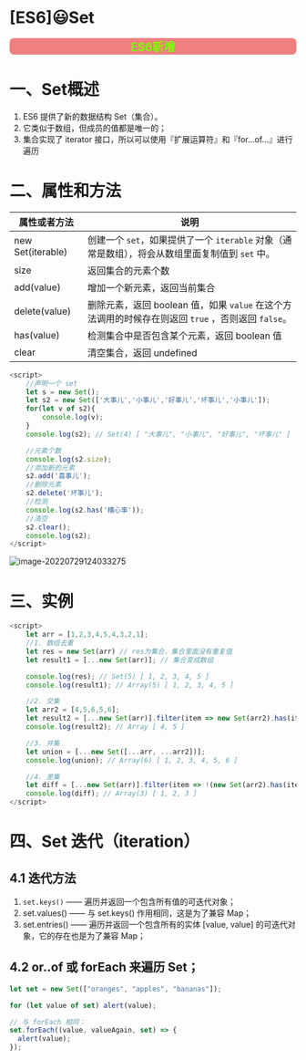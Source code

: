# [ES6]:smiley:Set

<div style=" font-size: 20px;color: #7CFC00 ;background-color: #F08080;font-weight: bold;border-radius: 8px;border-width: 5px;text-align: center">ES6新增</div>

# 一、Set概述

1. ES6 提供了新的数据结构 Set（集合）。
2. 它类似于数组，但成员的值都是唯一的；
3. 集合实现了 iterator 接口，所以可以使用『扩展运算符』和『for…of…』进行遍历

# 二、属性和方法

| 属性或者方法      | 说明                                                         |
| ----------------- | ------------------------------------------------------------ |
| new Set(iterable) | 创建一个 `set`，如果提供了一个 `iterable` 对象（通常是数组），将会从数组里面复制值到 `set` 中。 |
| size              | 返回集合的元素个数                                           |
| add(value)        | 增加一个新元素，返回当前集合                                 |
| delete(value)     | 删除元素，返回 boolean 值，如果 `value` 在这个方法调用的时候存在则返回 `true` ，否则返回 `false`。 |
| has(value)        | 检测集合中是否包含某个元素，返回 boolean 值                  |
| clear             | 清空集合，返回 undefined                                     |

```javascript
<script>
    //声明一个 set
    let s = new Set();
    let s2 = new Set(['大事儿','小事儿','好事儿','坏事儿','小事儿']);
    for(let v of s2){
        console.log(v);
    }
    console.log(s2); // Set(4) [ "大事儿", "小事儿", "好事儿", "坏事儿" ]

    //元素个数
    console.log(s2.size);
    //添加新的元素
    s2.add('喜事儿');
    //删除元素
    s2.delete('坏事儿');
    //检测
    console.log(s2.has('糟心事'));
    //清空
    s2.clear();
    console.log(s2);  
</script>
```

![image-20220729124033275](https://raw.githubusercontent.com/luckilypop/WebFront/main/js/images/202207291240352.png)

# 三、实例

```javascript
<script>
    let arr = [1,2,3,4,5,4,3,2,1];
    //1. 数组去重
    let res = new Set(arr) // res为集合，集合里面没有重复值
    let result1 = [...new Set(arr)]; // 集合变成数组

    console.log(res); // Set(5) [ 1, 2, 3, 4, 5 ]
    console.log(result1); // Array(5) [ 1, 2, 3, 4, 5 ]

    //2. 交集
    let arr2 = [4,5,6,5,6];
    let result2 = [...new Set(arr)].filter(item => new Set(arr2).has(item));
    console.log(result2); // Array [ 4, 5 ]

    //3. 并集
    let union = [...new Set([...arr, ...arr2])];
    console.log(union); // Array(6) [ 1, 2, 3, 4, 5, 6 ]

    //4. 差集
    let diff = [...new Set(arr)].filter(item => !(new Set(arr2).has(item)));
    console.log(diff); // Array(3) [ 1, 2, 3 ]
</script>
```

# 四、Set 迭代（iteration）

## 4.1 迭代方法

1. `set.keys()` —— 遍历并返回一个包含所有值的可迭代对象；
2. set.values() —— 与 set.keys() 作用相同，这是为了兼容 Map；
3. set.entries() —— 遍历并返回一个包含所有的实体 [value, value] 的可迭代对象，它的存在也是为了兼容 Map；

## 4.2 or..of 或 forEach 来遍历 Set；

```javascript
let set = new Set(["oranges", "apples", "bananas"]);

for (let value of set) alert(value);

// 与 forEach 相同：
set.forEach((value, valueAgain, set) => {
  alert(value);
});
```

